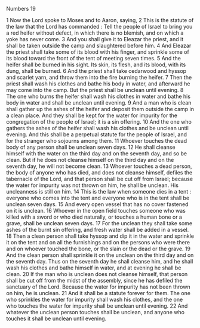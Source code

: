 Numbers 19

1	Now the Lord spoke to Moses and to Aaron, saying,
2	This is the statute of the law that the Lord has commanded : Tell the people of Israel to bring you a red heifer without defect, in which there is no blemish, and on which a yoke has never come.
3	And you shall give it to Eleazar the priest, and it shall be taken outside the camp and slaughtered before him.
4	And Eleazar the priest shall take some of its blood with his finger, and sprinkle some of its blood toward the front of the tent of meeting seven times.
5	And the heifer shall be burned in his sight. Its skin, its flesh, and its blood, with its dung, shall be burned.
6	And the priest shall take cedarwood and hyssop and scarlet yarn, and throw them into the fire burning the heifer.
7	Then the priest shall wash his clothes and bathe his body in water, and afterward he may come into the camp. But the priest shall be unclean until evening.
8	The one who burns the heifer shall wash his clothes in water and bathe his body in water and shall be unclean until evening.
9	And a man who is clean shall gather up the ashes of the heifer and deposit them outside the camp in a clean place. And they shall be kept for the water for impurity for the congregation of the people of Israel; it is a sin offering.
10	And the one who gathers the ashes of the heifer shall wash his clothes and be unclean until evening. And this shall be a perpetual statute for the people of Israel, and for the stranger who sojourns among them.
11	Whoever touches the dead body of any person shall be unclean seven days.
12	He shall cleanse himself with the water on the third day and on the seventh day, and so be clean. But if he does not cleanse himself on the third day and on the seventh day, he will not become clean.
13	Whoever touches a dead person, the body of anyone who has died, and does not cleanse himself, defiles the tabernacle of the Lord, and that person shall be cut off from Israel; because the water for impurity was not thrown on him, he shall be unclean. His uncleanness is still on him.
14	This is the law when someone dies in a tent : everyone who comes into the tent and everyone who is in the tent shall be unclean seven days.
15	And every open vessel that has no cover fastened on it is unclean.
16	Whoever in the open field touches someone who was killed with a sword or who died naturally, or touches a human bone or a grave, shall be unclean seven days.
17	For the unclean they shall take some ashes of the burnt sin offering, and fresh water shall be added in a vessel.
18	Then a clean person shall take hyssop and dip it in the water and sprinkle it on the tent and on all the furnishings and on the persons who were there and on whoever touched the bone, or the slain or the dead or the grave.
19	And the clean person shall sprinkle it on the unclean on the third day and on the seventh day. Thus on the seventh day he shall cleanse him, and he shall wash his clothes and bathe himself in water, and at evening he shall be clean.
20	If the man who is unclean does not cleanse himself, that person shall be cut off from the midst of the assembly, since he has defiled the sanctuary of the Lord. Because the water for impurity has not been thrown on him, he is unclean.
21	And it shall be a statute forever for them. The one who sprinkles the water for impurity shall wash his clothes, and the one who touches the water for impurity shall be unclean until evening.
22	And whatever the unclean person touches shall be unclean, and anyone who touches it shall be unclean until evening.


